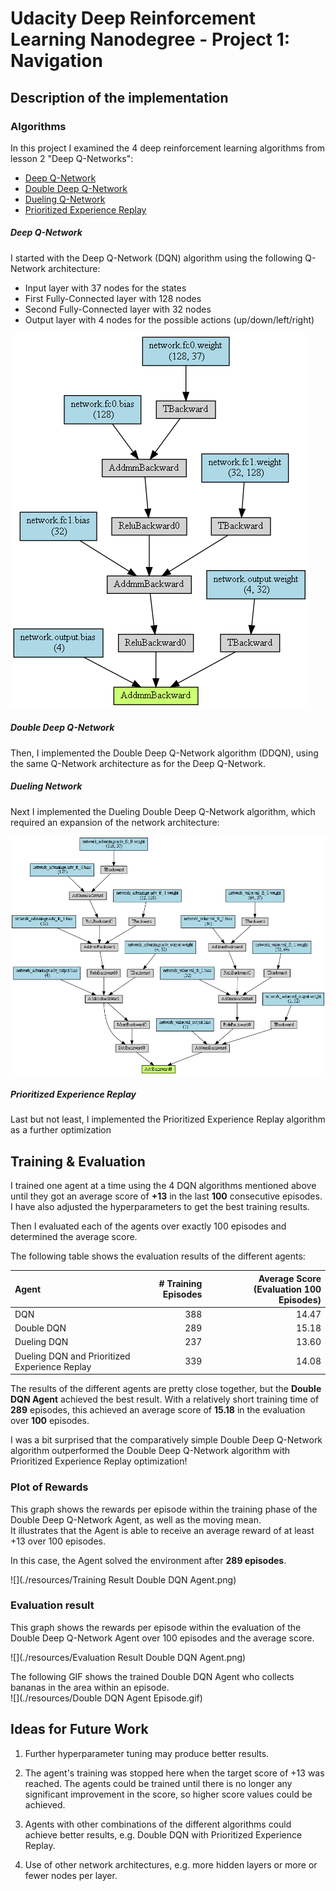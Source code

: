 # Udacity Deep Reinforcement Learning Nanodegree - Project 1: Navigation

## Description of the implementation

### Algorithms
In this project I examined the 4 deep reinforcement learning algorithms from lesson 2 "Deep Q-Networks":

* [Deep Q-Network](https://storage.googleapis.com/deepmind-media/dqn/DQNNaturePaper.pdf)
* [Double Deep Q-Network](https://arxiv.org/abs/1509.06461)
* [Dueling Q-Network](https://arxiv.org/abs/1511.06581)
* [Prioritized Experience Replay](https://arxiv.org/abs/1511.05952)

##### Deep Q-Network
I started with the Deep Q-Network (DQN) algorithm using the following Q-Network architecture:  

- Input layer with 37 nodes for the states
- First Fully-Connected layer with 128 nodes
- Second Fully-Connected layer with 32 nodes
- Output layer with 4 nodes for the possible actions (up/down/left/right)
  
![](./resources/DQN-Agent-Network.png) 

##### Double Deep Q-Network
Then, I implemented the Double Deep Q-Network algorithm (DDQN), using the same Q-Network architecture as for the Deep Q-Network.

##### Dueling Network
Next I implemented the Dueling Double Deep Q-Network algorithm, which required an expansion of the network architecture:

![](./resources/Dueling-DQN-Agent-Network.png)  

##### Prioritized Experience Replay
Last but not least, I implemented the Prioritized Experience Replay algorithm as a further optimization  

## Training & Evaluation

I trained one agent at a time using the 4 DQN algorithms mentioned above until they got an average score of **+13** in the last **100** consecutive episodes. 
I have also adjusted the hyperparameters to get the best training results.

Then I evaluated each of the agents over exactly 100 episodes and determined the average score.

The following table shows the evaluation results of the different agents:

Agent                                         | # Training Episodes | Average Score (Evaluation 100 Episodes) 
:---------------------------------------------| ------------------: | ---------------------------------------: 
DQN                                           | 388                 | 14.47 
Double DQN                                    | 289                 | 15.18  
Dueling DQN                                   | 237                 | 13.60  
Dueling DQN and Prioritized Experience Replay | 339                 | 14.08  


The results of the different agents are pretty close together, but the **Double DQN Agent** achieved the best result. 
With a relatively short training time of **289** episodes, this achieved an average score of **15.18** in the evaluation over **100** episodes.

I was a bit surprised that the comparatively simple Double Deep Q-Network algorithm outperformed the Double Deep Q-Network algorithm with Prioritized Experience Replay optimization!

### Plot of Rewards
This graph shows the rewards per episode within the training phase of the Double Deep Q-Network Agent, as well as the moving mean.  
It illustrates that the Agent is able to receive an average reward of at least +13 over 100 episodes.  

In this case, the Agent solved the environment after **289 episodes**.

![](./resources/Training Result Double DQN Agent.png)

### Evaluation result 
This graph shows the rewards per episode within the evaluation of the Double Deep Q-Network Agent over 100 episodes and the average score.

![](./resources/Evaluation Result Double DQN Agent.png)

The following GIF shows the trained Double DQN Agent who collects bananas in the area within an episode.  
![](./resources/Double DQN Agent Episode.gif)  


## Ideas for Future Work

1. Further hyperparameter tuning may produce better results. 
   

2. The agent's training was stopped here when the target score of +13 was reached. The agents could be trained until there is no longer any significant improvement in the score, so higher score values could be achieved.  


3. Agents with other combinations of the different algorithms could achieve better results, e.g. Double DQN with Prioritized Experience Replay.


4. Use of other network architectures, e.g. more hidden layers or more or fewer nodes per layer.


